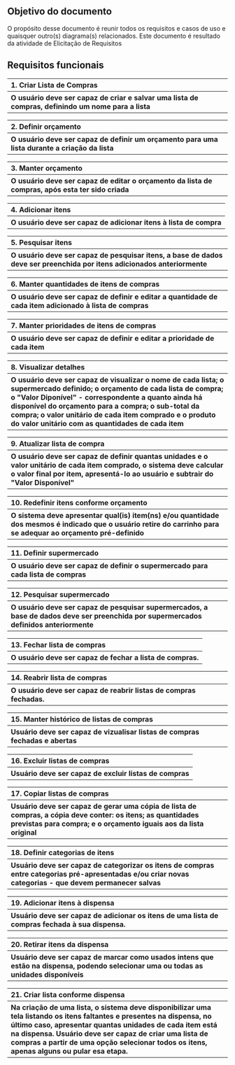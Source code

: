 <h2>Objetivo do documento</h2>  
O propósito desse documento é reunir todos os requisitos e casos de uso e quaisquer outro(s) diagrama(s) relacionados. Este documento é resultado da atividade de Elicitação de Requisitos  
  
<h2>Requisitos funcionais</h2> 
  
<table>
  <tr align="left">
    <th>1. Criar Lista de Compras</th>
  </tr>
  <tr align="left">
    <th>O usuário deve ser capaz de criar e salvar uma lista de compras, definindo um nome para a lista</th>
  </tr>
</table>  

<table>
  <tr align="left">
    <th>2. Definir orçamento</th>
  </tr>
  <tr align="left">
    <th>O usuário deve ser capaz de definir um orçamento para uma lista durante a criação da lista</th>
  </tr>
</table>  

<table>
  <tr align="left">
    <th>3. Manter orçamento</th>
  </tr>
  <tr align="left">
    <th>O usuário deve ser capaz de editar o orçamento da lista de compras, após esta ter sido criada</th>
  </tr>  
</table>  
  
<table>
  <tr align="left">
    <th>4. Adicionar itens</th>
  </tr>
  <tr align="left">
    <th>O usuário deve ser capaz de adicionar itens à lista de compra</th>
  </tr>  
</table>  
  
<table>
  <tr align="left">
    <th>5. Pesquisar itens</th>
  </tr>
  <tr align="left">
    <th>O usuário deve ser capaz de pesquisar itens, a base de dados deve ser preenchida por itens adicionados anteriormente</th>
  </tr>  
</table>  
  
<table>
  <tr align="left">
    <th>6. Manter quantidades de itens de compras</th>
  </tr>
  <tr align="left">
    <th>O usuário deve ser capaz de definir e editar a quantidade de cada item adicionado à lista de compras</th>
  </tr>  
</table>  
  
<table>
  <tr align="left">
    <th>7. Manter prioridades de itens de compras</th>
  </tr>
  <tr align="left">
    <th>O usuário deve ser capaz de definir e editar a prioridade de cada item</th>
  </tr>  
</table>  
  
<table>
  <tr align="left">
    <th>8. Visualizar detalhes</th>
  </tr>
  <tr align="left">
    <th>O usuário deve ser capaz de visualizar o nome de cada lista; o supermercado definido; o orçamento de cada lista de compra; o "Valor Diponível" - correspondente a quanto ainda há disponível do orçamento para a compra; o sub-total da compra; o valor unitário de cada item comprado e o produto do valor unitário com as quantidades de cada item</th>
  </tr>  
</table>  
  
<table>
  <tr align="left">
    <th>9. Atualizar lista de compra</th>
  </tr>
  <tr align="left">
    <th>O usuário deve ser capaz de definir quantas unidades e o valor unitário de cada item comprado, o sistema deve calcular o valor final por item, apresentá-lo ao usuário e subtrair do "Valor Disponível"</th>
  </tr>  
</table>  

<table>
  <tr align="left">
    <th>10. Redefinir itens conforme orçamento</th>
  </tr>
  <tr align="left">
    <th>O sistema deve apresentar qual(is) item(ns) e/ou quantidade dos mesmos é indicado que o usuário retire do carrinho para se adequar ao orçamento pré-definido</th>
  </tr>  
</table>  

<table>
  <tr align="left">
    <th>11. Definir supermercado</th>
  </tr>
  <tr align="left">
    <th>O usuário deve ser capaz de definir o supermercado para cada lista de compras</th>
  </tr>  
</table>  

<table>
  <tr align="left">
    <th>12. Pesquisar supermercado</th>
  </tr>
  <tr align="left">
    <th>O usuário deve ser capaz de pesquisar supermercados, a base de dados deve ser preenchida por supermercados definidos anteriormente</th>
  </tr>  
</table>    

<table>
  <tr align="left">
    <th>13. Fechar lista de compras</th>
  </tr>
  <tr align="left">
    <th>O usuário deve ser capaz de fechar a lista de compras.</th>
  </tr>  
</table>  
  
<table>
  <tr align="left">
    <th>14. Reabrir lista de compras</th>
  </tr>
  <tr align="left">
    <th>O usuário deve ser capaz de reabrir listas de compras fechadas.</th>
  </tr>  
</table>
  
<table>
  <tr align="left">
    <th>15. Manter histórico de listas de compras</th>
  </tr>
  <tr align="left">
    <th>Usuário deve ser capaz de vizualisar listas de compras fechadas e abertas</th>
  </tr>  
</table>  

<table>
  <tr align="left">
    <th>16. Excluir listas de compras</th>
  </tr>
  <tr align="left">
    <th>Usuário deve ser capaz de excluir listas de compras</th>
  </tr>  
</table>  

<table>
  <tr align="left">
    <th>17. Copiar listas de compras</th>
  </tr>
  <tr align="left">
    <th>Usuário deve ser capaz de gerar uma cópia de lista de compras, a cópia deve conter: os itens; as quantidades previstas para compra; e o orçamento iguais aos da lista original</th>
  </tr>  
</table>  

<table>
  <tr align="left">
    <th>18. Definir categorias de itens</th>
  </tr>
  <tr align="left">
    <th>Usuário deve ser capaz de categorizar os itens de compras entre categorias pré-apresentadas e/ou criar novas categorias - que devem permanecer salvas</th>
  </tr>  
</table>  

<table>
  <tr align="left">
    <th>19. Adicionar itens à dispensa</th>
  </tr>
  <tr align="left">
    <th>Usuário deve ser capaz de adicionar os itens de uma lista de compras fechada à sua dispensa.</th>
  </tr>  
</table>  

<table>
  <tr align="left">
    <th>20. Retirar itens da dispensa</th>
  </tr>
  <tr align="left">
    <th>Usuário deve ser capaz de marcar como usados intens que estão na dispensa, podendo selecionar uma ou todas as unidades disponíveis</th>
  </tr>  
</table>  

<table>
  <tr align="left">
    <th>21. Criar lista conforme dispensa</th>
  </tr>
  <tr align="left">
    <th>Na criação de uma lista, o sistema deve disponibilizar uma tela listando os itens faltantes e presentes na dispensa, no último caso, apresentar quantas unidades de cada item está na dispensa. Usuário deve ser capaz de criar uma lista de compras a partir de uma opção selecionar todos os itens, apenas alguns ou pular esa etapa.</th>
  </tr>  
</table>
